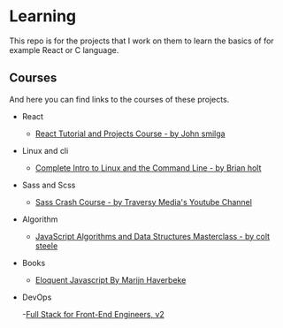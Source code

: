 # Learning

This repo is for the projects that I work on them to learn the basics of for example React or C language.

## Courses

And here you can find links to the courses of these projects.

- React

  - [React Tutorial and Projects Course - by John smilga](https://www.udemy.com/course/react-tutorial-and-projects-course/)

- Linux and cli

  - [Complete Intro to Linux and the Command Line - by Brian holt](https://frontendmasters.com/workshops/complete-linux-cli/)

- Sass and Scss

  - [Sass Crash Course - by Traversy Media's Youtube Channel](https://www.youtube.com/watch?v=nu5mdN2JIwM)

- Algorithm

  - [JavaScript Algorithms and Data Structures Masterclass - by colt steele](https://www.udemy.com/course/js-algorithms-and-data-structures-masterclass/)

- Books

  - [Eloquent Javascript By Marijn Haverbeke](https://eloquentjavascript.net/)

- DevOps 

  -[Full Stack for Front-End Engineers, v2](https://frontendmasters.com/workshops/full-stack-v2)
